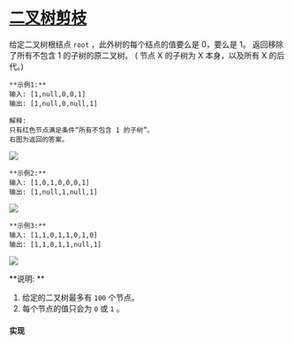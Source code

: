 # [二叉树剪枝](https://leetcode-cn.com/problems/binary-tree-pruning/description/)

给定二叉树根结点 `root` ，此外树的每个结点的值要么是 0，要么是 1。
返回移除了所有不包含 1 的子树的原二叉树。
( 节点 X 的子树为 X 本身，以及所有 X 的后代。)

```
**示例1:**
输入: [1,null,0,0,1]
输出: [1,null,0,null,1]
 
解释: 
只有红色节点满足条件“所有不包含 1 的子树”。
右图为返回的答案。
```
![](https://s3-lc-upload.s3.amazonaws.com/uploads/2018/04/06/1028_2.png)

```
**示例2:**
输入: [1,0,1,0,0,0,1]
输出: [1,null,1,null,1]
```
![](https://s3-lc-upload.s3.amazonaws.com/uploads/2018/04/06/1028_1.png)

```
**示例3:**
输入: [1,1,0,1,1,0,1,0]
输出: [1,1,0,1,1,null,1]
```
![](https://s3-lc-upload.s3.amazonaws.com/uploads/2018/04/05/1028.png)

**说明: **
1. 给定的二叉树最多有 `100` 个节点。
2. 每个节点的值只会为 `0` 或 `1` 。

#### 实现

